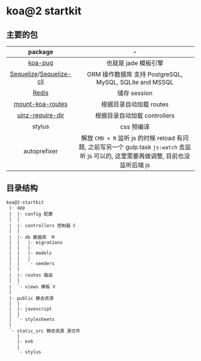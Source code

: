 # koa@2 startkit


## 主要的包

| package | - |
|:-:|:-:|
| [koa-pug](https://github.com/chrisyip/koa-pug) | 也就是 jade 模板引擎 |
| [Sequelize](http://docs.sequelizejs.com/en/latest/)/[Sequelize-cli](https://github.com/sequelize/cli) | ORM 操作数据库 支持 PostgreSQL, MySQL, SQLite and MSSQL |
| [Redis](http://redis.io/) | 储存 session |
| [mount-koa-routes](https://github.com/moajs/mount-koa-routes) | 根据目录自动加载 routes |
| [uinz-require-dir](https://github.com/uinz/uinz-require-dir) | 根据目录自动加载 controllers |
| stylus | css 预编译|
| autoprefixer | 解放 `CMD + R` 监听 js 的时候 reload 有问题, 之前写另一个 gulp.task `js:watch` 去监听 js 可以的, 这里需要再做调整, 目前也没监听后端 js|

## 目录结构
```
koa@2-startkit
 |- app
 |  |- config 配置
 |  |
 |  |- controllers 控制器 C
 |  |
 |  |- db 数据库  M
 |  |   |- migrations
 |  |   |
 |  |   |- models
 |  |   |
 |  |   `- seeders
 |  |
 |  |- routes 路由
 |  |
 |  `- views 模板 V
 |
 |- public 静态资源
 |  |
 |  |- javescript
 |  |
 |  `- stylesheets
 |
 `- static_src 静态资源 源文件
    |
    |- es6
    |
    `- stylus
```
